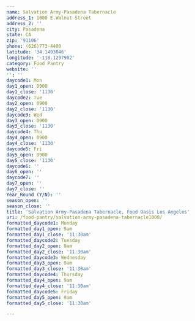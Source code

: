 ```yaml
---
name: Salvation Army-Pasadena Tabernacle
address_1: 1000 E.Walnut Street
address_2: ''
city: Pasadena
state: CA
zip: '91106'
phone: (626)773-4400
latitude: '34.1493046'
longitude: '-118.1297902'
category: Food Pantry
website: ''
'': ''
daycode1: Mon
day1_open: 0900
day1_close: '1130'
daycode2: Tue
day2_open: 0900
day2_close: '1130'
daycode3: Wed
day3_open: 0900
day3_close: '1130'
daycode4: Thu
day4_open: 0900
day4_close: '1130'
daycode5: Fri
day5_open: 0900
day5_close: '1130'
daycode6: ''
day6_open: ''
daycode7: ''
day7_open: ''
day7_close: ''
Year_Round (Y/N): ''
season_open: ''
season_close: ''
title: 'Salvation Army-Pasadena Tabernacle, Food Oasis Los Angeles'
uri: /food-pantry/salvation-army-pasadena-tabernacle1000/
formatted_daycode1: Monday
formatted_day1_open: 9am
formatted_day1_close: '11:30am'
formatted_daycode2: Tuesday
formatted_day2_open: 9am
formatted_day2_close: '11:30am'
formatted_daycode3: Wednesday
formatted_day3_open: 9am
formatted_day3_close: '11:30am'
formatted_daycode4: Thursday
formatted_day4_open: 9am
formatted_day4_close: '11:30am'
formatted_daycode5: Friday
formatted_day5_open: 9am
formatted_day5_close: '11:30am'

---
```

